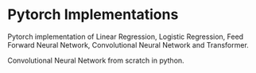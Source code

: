 # **Pytorch Implementations**
Pytorch implementation of Linear Regression, Logistic Regression, Feed Forward Neural Network, Convolutional Neural Network and Transformer.

Convolutional Neural Network from scratch in python.
